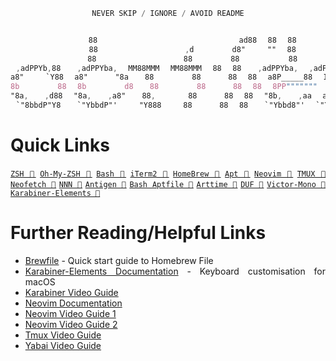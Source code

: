 <!--
██████  ███████  █████  ██████  ███    ███ ███████
██   ██ ██      ██   ██ ██   ██ ████  ████ ██
██████  █████   ███████ ██   ██ ██ ████ ██ █████
██   ██ ██      ██   ██ ██   ██ ██  ██  ██ ██
██   ██ ███████ ██   ██ ██████  ██      ██ ███████
-->
<div align="justify">

<div align="center">

```javascript
NEVER SKIP / IGNORE / AVOID README
```

```css

⠀⠀⠀⠀⠀⠀⠀⠀⠀88⠀⠀⠀⠀⠀⠀⠀⠀⠀⠀⠀⠀⠀⠀⠀⠀⠀⠀⠀⠀⠀⠀⠀⠀⠀⠀ad88⠀⠀88⠀⠀88
⠀⠀⠀⠀⠀⠀⠀⠀⠀88⠀⠀⠀⠀⠀⠀⠀⠀⠀⠀⠀⠀⠀⠀⠀⠀,d⠀⠀⠀⠀⠀⠀⠀d8"⠀⠀⠀⠀""⠀⠀88
⠀⠀⠀⠀⠀⠀⠀⠀⠀88⠀⠀⠀⠀⠀⠀⠀⠀⠀⠀⠀⠀⠀⠀⠀⠀88⠀⠀⠀⠀⠀⠀⠀88⠀⠀⠀⠀⠀⠀⠀⠀⠀88
⠀,adPPYb,88⠀⠀⠀,adPPYba,⠀⠀MM88MMM⠀⠀MM88MMM⠀⠀88⠀⠀88⠀⠀⠀,adPPYba,⠀⠀,adPPYba,
a8"⠀⠀⠀⠀`Y88⠀⠀a8"⠀⠀⠀⠀⠀"8a⠀⠀⠀88⠀⠀⠀⠀⠀⠀⠀88⠀⠀⠀⠀⠀88⠀⠀88⠀⠀a8P_____88⠀⠀I8[⠀⠀⠀⠀""
8b⠀⠀⠀⠀⠀⠀⠀88⠀⠀8b⠀⠀⠀⠀⠀⠀⠀d8⠀⠀⠀88⠀⠀⠀⠀⠀⠀⠀88⠀⠀⠀⠀⠀88⠀⠀88⠀⠀8PP"""""""⠀⠀⠀`"Y8ba,
"8a,⠀⠀⠀,d88⠀⠀"8a,⠀⠀⠀,a8"⠀⠀⠀88,⠀⠀⠀⠀⠀⠀88⠀⠀⠀⠀⠀88⠀⠀88⠀⠀"8b,⠀⠀⠀,aa⠀⠀aa⠀⠀⠀⠀]8I
⠀`"8bbdP"Y8⠀⠀⠀`"YbbdP"'⠀⠀⠀⠀"Y888⠀⠀⠀⠀88⠀⠀⠀⠀⠀88⠀⠀88⠀⠀⠀`"Ybbd8"'⠀⠀`"YbbdP"'

```

</div>

# Quick Links

[`ZSH 🔗`](https://zsh.sourceforge.io/) [`Oh-My-ZSH 🔗`](https://ohmyz.sh/) [`Bash 🔗`](https://www.gnu.org/software/bash/) [`iTerm2 🔗`](https://iterm2.com/) [`HomeBrew 🔗`](https://brew.sh/) [`Apt 🔗`](https://man7.org/linux/man-pages/man1/dpkg.1.html) [`Neovim 🔗`](https://neovim.io/) [`TMUX 🔗`](https://github.com/tmux/tmux) [`Neofetch 🔗`](https://github.com/dylanaraps/neofetch) [`NNN 🔗`](https://github.com/jarun/nnn) [`Antigen 🔗`](https://github.com/zsh-users/antigen) [`Bash Aptfile 🔗`](https://github.com/seatgeek/bash-aptfile) [`Arttime 🔗`](https://github.com/poetaman/arttime) [`DUF 🔗`](https://github.com/muesli/duf) [`Victor-Mono 🔗`](https://github.com/rubjo/victor-mono) [`Karabiner-Elements 🔗`](https://karabiner-elements.pqrs.org/)

# Further Reading/Helpful Links

- [Brewfile](https://homebrew-file.readthedocs.io/en/latest/getting_started.html) - Quick start guide to Homebrew File
- [Karabiner-Elements Documentation](https://karabiner-elements.pqrs.org/docs/) - Keyboard customisation for macOS
- [Karabiner Video Guide](https://www.youtube.com/watch?v=uaJSjgVEhMQ&t=13s&ab_channel=JesseSkelton)
- [Neovim Documentation](https://neovim.io/doc/user/)
- [Neovim Video Guide 1](https://www.youtube.com/watch?v=gnupOrSEikQ&ab_channel=ThePrimeagen)
- [Neovim Video Guide 2](https://www.youtube.com/watch?v=stqUbv-5u2s&ab_channel=TJDeVries)
- [Tmux Video Guide](https://www.youtube.com/watch?v=DzNmUNvnB04&t=591s&ab_channel=DreamsofCode)
- [Yabai Video Guide](https://www.youtube.com/watch?v=JL1lz77YbUE&t=957s&ab_channel=JesseSkelton)

</div>
